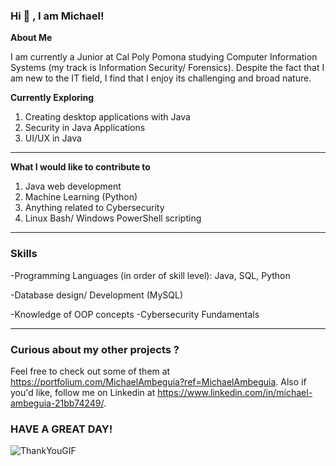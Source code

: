 ### Hi 👋 , I am Michael!



**About Me**
 
 I am currently a Junior at Cal Poly Pomona studying Computer Information Systems (my track is Information Security/ Forensics). Despite the fact that I am new to the IT field, I find that I enjoy its challenging and broad nature. 

 
**Currently Exploring**

1. Creating desktop applications with Java
2. Security in Java Applications
3. UI/UX in Java


___________________________________________________________________________________________________  
**What I would like to contribute to**
1. Java web development
2. Machine Learning (Python)
3. Anything related to Cybersecurity
4. Linux Bash/ Windows PowerShell scripting

___________________________________________________________________________________________________  

### Skills
-Programming Languages (in order of skill level): Java, SQL, Python

-Database design/ Development (MySQL)

-Knowledge of OOP concepts
-Cybersecurity Fundamentals
   

___________________________________________________________________________________________________  

   
### Curious about my other projects ?
Feel free to check out some of them at https://portfolium.com/MichaelAmbeguia?ref=MichaelAmbeguia.
Also if you'd like, follow me on Linkedin at https://www.linkedin.com/in/michael-ambeguia-21bb74249/.


### HAVE A GREAT DAY!
![ThankYouGIF](https://github.com/michl203/michl203/assets/110306237/cbb7db80-b9da-423a-b8cb-047f5cfaa5e7)







